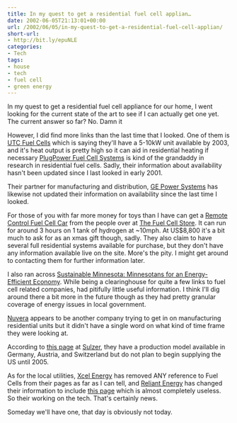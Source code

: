 ```yaml
---
title: In my quest to get a residential fuel cell applian…
date: 2002-06-05T21:13:01+00:00
url: /2002/06/05/in-my-quest-to-get-a-residential-fuel-cell-applian/
short-url:
- http://bit.ly/epuNLE
categories:
- Tech
tags:
- house
- tech
- fuel cell
- green energy
---
```

In my quest to get a residential fuel cell appliance for our home, I went looking for the current state of the art to see if I can actually get one yet. The current answer so far? No. Damn it

However, I did find more links than the last time that I looked. One of them is <a href="http://www.utcfuelcells.com/index.shtml">UTC Fuel Cells</a> which is saying they'll have a 5-10kW unit available by 2003, and it's heat output is pretty high so it can aid in residential heating if necessary <a href="http://www.plugpower.com/index.cfm">PlugPower Fuel Cell Systems</a> is kind of the grandaddy in research in residential fuel cells. Sadly, their information about availability hasn't been updated since I last looked in early 2001.

Their partner for manufacturing and distribution, <a href="http://www.gepower.com/home/index.html">GE Power Systems</a> has likewise not updated their information on availability since the last time I looked.

For those of you with far more money for toys than I have can get a <a href="http://www.fuelcellstore.com/products/b3%2031/remote_car.html">Remote Control Fuel Cell Car</a> from the people over at <a href="http://www.fuelcellstore.com">The Fuel Cell Store</a>. It can run for around 3 hours on 1 tank of hydrogen at ~10mph. At US$8,800 it's a bit much to ask for as an xmas gift though, sadly. They also claim to have several full residential systems available for purchase, but they don't have any information available live on the site. More's the pity. I might get around to contacting them for further information later.

I also ran across <a href="http://www.me3.org">Sustainable Minnesota: Minnesotans for an Energy-Efficient Economy</a>. While being a clearinghouse for quite a few links to fuel cell related companies, had pitifully little useful information. I think I'll dig around there a bit more in the future though as they had pretty granular coverage of energy issues in local government.

<a href="http://www.nuvera.com">Nuvera</a> appears to be another company trying to get in on manufacturing residential units but it didn't have a single word on what kind of time frame they were looking at.

According to <a href="http://www.sulzer.com/com/ProductsAndServices/IndustrialTechnology/Services/Hexis/product_list.html">this page</a> at <a href="http://sulzer.com">Sulzer</a>, they have a production model available in Germany, Austria, and Switzerland but do not plan to begin supplying the US until 2005.

As for the local utilities, <a href="http://www.xcelenergy.com">Xcel Energy</a> has removed ANY reference to Fuel Cells from their pages as far as I can tell, and <a href="http://www.reliantenergy">Reliant Energy</a> has changed their information to include <a href="http://entex.reliantenergy.com/fuelcell/index.html">this page</a> which is almost completely useless. So their working on the tech. That's certainly news.

Someday we'll have one, that day is obviously not today.